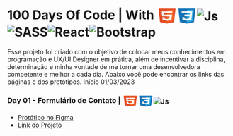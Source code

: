 # 100 Days Of Code | With <img align="center" alt="HTML" height="35" width="45" src="https://raw.githubusercontent.com/devicons/devicon/master/icons/html5/html5-original.svg"><img align="center" alt="CSS" height="35" width="45" src="https://raw.githubusercontent.com/devicons/devicon/master/icons/css3/css3-original.svg"><img align="center" alt="Js" height="35" width="45" src="https://cdn.jsdelivr.net/gh/devicons/devicon/icons/javascript/javascript-original.svg"><img align="center" alt="SASS" height="35" width="45" src="https://cdn.jsdelivr.net/gh/devicons/devicon/icons/sass/sass-original.svg"><img align="center" alt="React" height="35" width="45" src="https://cdn.jsdelivr.net/gh/devicons/devicon/icons/react/react-original.svg"><img align="center" alt="Bootstrap" height="35" width="45" src="https://cdn.jsdelivr.net/gh/devicons/devicon/icons/bootstrap/bootstrap-original.svg">

Esse projeto foi criado com o objetivo de colocar meus conhecimentos em programação e UX/UI Designer em prática, além de incentivar a disciplina, determinação e minha vontade de me tornar uma desenvolvedora competente e melhor a cada dia. Abaixo você pode encontrar os links das páginas e dos protótipos. Início 01/03/2023

### Day 01 - Formulário de Contato | <img align="center" alt="HTML" height="25" width="35" src="https://raw.githubusercontent.com/devicons/devicon/master/icons/html5/html5-original.svg"><img align="center" alt="CSS" height="25" width="35" src="https://raw.githubusercontent.com/devicons/devicon/master/icons/css3/css3-original.svg"><img align="center" alt="Js" height="25" width="35" src="https://cdn.jsdelivr.net/gh/devicons/devicon/icons/javascript/javascript-original.svg">
* [Protótipo no Figma](https://www.figma.com/community/file/1212536441925245235)
* [Link do Projeto](https://amandavsadev.github.io/100DaysOfCode/Day01)

<!--
### Day 04 - Expanding Card| <img align="center" alt="HTML" height="25" width="35" src="https://raw.githubusercontent.com/devicons/devicon/master/icons/html5/html5-original.svg"><img align="center" alt="CSS" height="25" width="35" src="https://raw.githubusercontent.com/devicons/devicon/master/icons/css3/css3-original.svg"><img align="center" alt="Js" height="25" width="35" src="https://cdn.jsdelivr.net/gh/devicons/devicon/icons/javascript/javascript-original.svg">
* [Link do Projeto](https://amandavsadev.github.io/100DaysOfCode/Day04)
